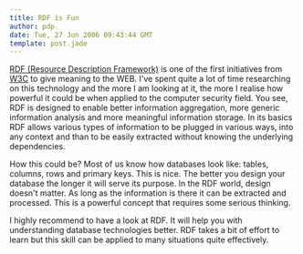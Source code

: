 ```yaml
---
title: RDF is Fun
author: pdp
date: Tue, 27 Jun 2006 09:43:44 GMT
template: post.jade
---
```


[RDF (Resource Description Framework)](http://www.w3.org/RDF/) is one of the first initiatives from [W3C](http://www.w3.org) to give meaning to the WEB. I've spent quite a lot of time researching on this technology and the more I am looking at it, the more I realise how powerful it could be when applied to the computer security field. You see, RDF is designed to enable better information aggregation, more generic information analysis and more meaningful information storage. In its basics RDF allows various types of information to be plugged in various ways, into any context and than to be easily extracted without knowing the underlying dependencies.

How this could be? Most of us know how databases look like: tables, columns, rows and primary keys. This is nice. The better you design your database the longer it will serve its purpose. In the RDF world, design doesn't matter. As long as the information is there it can be extracted and processed. This is a powerful concept that requires some serious thinking.

I highly recommend to have a look at RDF. It will help you with understanding database technologies better. RDF takes a bit of effort to learn but this skill can be applied to many situations quite effectively.
